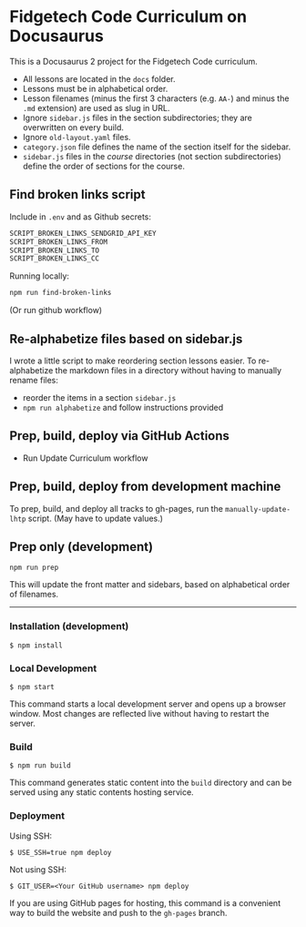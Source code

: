 # Fidgetech Code Curriculum on Docusaurus

This is a Docusaurus 2 project for the Fidgetech Code curriculum.

- All lessons are located in the `docs` folder.
- Lessons must be in alphabetical order.
- Lesson filenames (minus the first 3 characters (e.g. `AA-`) and minus the `.md` extension) are used as slug in URL.
- Ignore `sidebar.js` files in the section subdirectories; they are overwritten on every build.
- Ignore `old-layout.yaml` files.
- `category.json` file defines the name of the section itself for the sidebar.
- `sidebar.js` files in the _course_ directories (not section subdirectories) define the order of sections for the course.

## Find broken links script

Include in `.env` and as Github secrets:

```sh
SCRIPT_BROKEN_LINKS_SENDGRID_API_KEY
SCRIPT_BROKEN_LINKS_FROM
SCRIPT_BROKEN_LINKS_TO
SCRIPT_BROKEN_LINKS_CC
```

Running locally:

```sh
npm run find-broken-links
```

(Or run github workflow)

## Re-alphabetize files based on sidebar.js

I wrote a little script to make reordering section lessons easier.
To re-alphabetize the markdown files in a directory without having to manually rename files:

- reorder the items in a section `sidebar.js`
- `npm run alphabetize` and follow instructions provided

## Prep, build, deploy via GitHub Actions

- Run Update Curriculum workflow

## Prep, build, deploy from development machine

To prep, build, and deploy all tracks to gh-pages, run the `manually-update-lhtp` script. (May have to update values.)

## Prep only (development)

```
npm run prep
```

This will update the front matter and sidebars, based on alphabetical order of filenames.

---

### Installation (development)

```
$ npm install
```

### Local Development

```
$ npm start
```

This command starts a local development server and opens up a browser window. Most changes are reflected live without having to restart the server.

### Build

```
$ npm run build
```

This command generates static content into the `build` directory and can be served using any static contents hosting service.

### Deployment

Using SSH:

```
$ USE_SSH=true npm deploy
```

Not using SSH:

```
$ GIT_USER=<Your GitHub username> npm deploy
```

If you are using GitHub pages for hosting, this command is a convenient way to build the website and push to the `gh-pages` branch.
